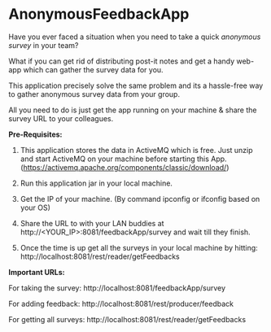 # AnonymousFeedbackApp

Have you ever faced a situation when you need
to take a quick _anonymous survey_ in your team?

What if you can get rid of distributing post-it notes and get a
handy web-app which can gather the survey data for you.

This application precisely solve the same problem and its a hassle-free
way to gather anonymous survey data from your group.

All you need to do is just get the app running on your machine & share
the survey URL to your colleagues.

**Pre-Requisites:**

1) This application stores the data in ActiveMQ which is free.
Just unzip and start ActiveMQ on your machine before starting this App.
(https://activemq.apache.org/components/classic/download/)

2) Run this application jar in your local machine.

3) Get the IP of your machine. (By command ipconfig or ifconfig based on your OS)

4) Share the URL to with your LAN buddies at http://<YOUR_IP>:8081/feedbackApp/survey
   and wait till they finish.

5) Once the time is up get all the surveys in your local machine
   by hitting: http://localhost:8081/rest/reader/getFeedbacks

**Important URLs:**

For taking the survey: http://localhost:8081/feedbackApp/survey

For adding feedback: http://localhost:8081/rest/producer/feedback

For getting all surveys: http://localhost:8081/rest/reader/getFeedbacks
